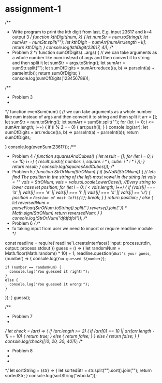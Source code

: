 # assignment-1
/**
 * Write program to print the kth digit from last. E.g. input 23617 and k=4 output 3
 */
function kthDigit(num, k) {
  let numStr = num.toString();
  let numArr = numStr.split("");
  let kthDigit = numArr[numArr.length - k];
  return kthDigit;
}
console.log(kthDigit(23617, 4));
/**
 * Problem 2
 */
function sumOfDigits(...args) {
  // we can take arguments as a whole number like num instead of args and then convert it to string and then split it
  let sumStr = args.toString();
  let sumArr = sumStr.split("");
  let sumOfDigits = sumArr.reduce((a, b) => parseInt(a) + parseInt(b));
  return sumOfDigits;
}
console.log(sumOfDigits(123456789));

/**
 * Problem 3
 * 
 */
function evenSum(num) {
  // we can take arguments as a whole number like num instead of args and then convert it to string and then split it
  arr = [];
  let sumStr = num.toString();
  let sumArr = sumStr.split("");
  for (let i = 0; i <= sumArr.length; i++) {
    if (i % 2 == 0) {
      arr.push(i);
    }
  }
  console.log(arr);
  let sumOfDigits = arr.reduce((a, b) => parseInt(a) + parseInt(b));
  return sumOfDigits;

}
console.log(evenSum(23617));
/**
 * Problem 4
 */
function squaresAndCubes() {
  let result = [];
  for (let i = 0; i <= 10; i++) {
    result.push({
      number: i,
      square: i * i,
      cube: i * i * i
    });
  }
  return result;
}
console.log(squaresAndCubes());
/**
 * Problem 5
 */
function StrOrNum(StrONum) {
  if (isNaN(StrONum)) {
    // lets find The position in the string of the left-most vowel in the string
    let vals = ""
    vals = StrONum;
    vals = vals.toLocaleLowerCase(); //Every string to lower case
    let position;
    for (let i = 0; i < vals.length; i++) {
      if (vals[i] === 'a' || vals[i] === 'e' || vals[i] === 'i' || vals[i] === 'o' || vals[i] == 'u') {
        position = `Postion of most left${i}`;
        break;
      }
    }
    return position;
  }
  else {
    let reversedNum = parseFloat(StrONum.toString().split('').reverse().join('')) * Math.sign(StrONum)
    return reversedNum;
  }
}
console.log(StrOrNum("dfdfdfoi"));
/**
 * Problem 6
 */
/**
 * fo taking input from user we need to import  or require readline module
 */

const readline = require('readline').createInterface({
  input: process.stdin,
  output: process.stdout
})
guess = () => {
  let randomNum = Math.floor(Math.random() * 10) + 1;
  readline.question(`What's your guess`, (number) => {
    console.log(`You guessed ${number}`);

    if (number == randomNum) {
      console.log("You guessed it right!");
    }
    else {
      console.log("You guessed it wrong!");
    }
  });
}
guess();

/**
 * Problem 7
 * 
 */
let check = (arr) => {
  if (arr.length >= 2) {
    if (arr[0] == 10 || arr[arr.length - 1] == 10) {
      return true;
    }
    else {
      return false;
    }
  }
  else {
    return false;
  }
}
console.log(check([10, 20, 30, 40]));
/**
 * Problem 8
 * 
 * 
 */
let sortString = (str) => {
  let sortedStr = str.split("").sort().join("");
  return sortedStr;
}
console.log(sortString("wbcda"));
